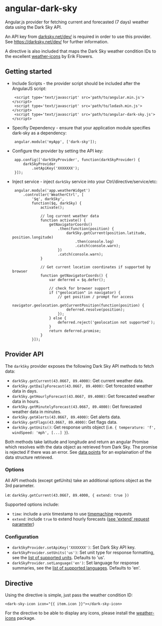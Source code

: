 angular-dark-sky
================

Angular.js provider for fetching current and forecasted (7 days) weather data using the Dark Sky API.

An API key from [darksky.net/dev/](https://darksky.net/dev/) is required in order to use this provider. See https://darksky.net/dev/ for further information. 

A directive is also included that maps the Dark Sky weather condition IDs
to the excellent [weather-icons](http://erikflowers.github.io/weather-icons/) by
Erik Flowers.

Getting started
---------------

 * Include Scripts - the provider script should be included after the AngularJS script:

        <script type='text/javascript' src='path/to/angular.min.js'></script>
        <script type='text/javascript' src='path/to/lodash.min.js'></script>
        <script type='text/javascript' src='path/to/angular-dark-sky.js'></script>

 * Specifiy Dependency - ensure that your application module specifies dark-sky as a dependency:

        angular.module('myApp', ['dark-sky']);

 * Configure the provider by setting the API key:

        app.config(['darkSkyProvider', function(darkSkyProvider) {
            darkSkyProvider
                .setApiKey('XXXXXXX');
        }]);

 * Inject service - inject `darkSky` service into your Ctrl/directive/service/etc:

 		angular.module('app.weatherWidget')
	        .controller('WeatherCtrl', [
	        	'$q', darkSky',
	        	function($q, darkSky) {
		        	activate();

		        	// log current weather data
		        	function activate() {
		        		getNavigatorCoords()
			        		.then(function(position) {
			        			darkSky.getCurrent(position.latitude, position.longitude)
			        				.then(console.log)
			        				.catch(console.warn);
			        		})
			        		.catch(console.warn);
			        }

					// Get current location coordinates if supported by browser
		        	function getNavigatorCoords() {
		        		var deferred = $q.defer();

		        		// check for browser support
        				if ("geolocation" in navigator) {
	        				// get position / prompt for access
	          				navigator.geolocation.getCurrentPosition(function(position) {
	          					deferred.resolve(position);
	          				});
          				} else {
          					deferred.reject('geolocation not supported');
          				}
          				return deferred.promise;
		        	}
	        	}]);

Provider API
------------

The `darkSky` provider exposes the following Dark Sky API methods to fetch data:

 * `darkSky.getCurrent(43.0667, 89.4000)`: Get current weather data.
 * `darkSky.getDailyForecast(43.0667, 89.4000)`: Get forecasted weather data in days.
 * `darkSky.getHourlyForecast(43.0667, 89.4000)`: Get forecasted weather data in hours.
 * `darkSky.getMinutelyForecast(43.0667, 89.4000)`: Get forecasted weather data in minutes.
 * `darkSky.getAlerts(43.0667, 89.4000)`: Get alerts data.
 * `darkSky.getFlags(43.0667, 89.4000)`: Get flags data.
 * `darkSky.getUnits()`: Get response units object (i.e. `{ temperature: 'f', windSpeed: 'mph', [...] }`).

Both methods take latitude and longitude and return an angular Promise which resolves with the data object as retrieved from Dark Sky. The promise is rejected if there was an error. See [data points](https://darksky.net/dev/docs/response#data-point) for an explaination of the data structure retrieved.

### Options

All API methods (except getUnits) take an additional options object as the 3rd parameter.

i.e: `darkSky.getCurrent(43.0667, 89.4000, { extend: true })`

Supported options include:

 * `time`: include a unix timestamp to use [timemachine](https://darksky.net/dev/docs/time-machine) requests
 * `extend`: include `true` to extend hourly forecasts ([see 'extend' request parameter](https://darksky.net/dev/docs/forecast))

### Configuration

 * `darkSkyProvider.setApiKey('XXXXXXX')`: Set Dark Sky API key.
 * `darkSkyProvider.setUnits('us')`: Set unit type for response formatting, see
 	 the [list of supported units](https://darksky.net/dev/docs/forecast). Defaults to 'us'.
 * `darkSkyProvider.setLanguage('en')`: Set language for response summaries, see
 	 the [list of supported languages](https://darksky.net/dev/docs/forecast). Defaults to 'en'.

Directive
---------

Using the directive is simple, just pass the weather condition ID:

    <dark-sky-icon icon="{{ item.icon }}"></dark-sky-icon>

For the directive to be able to display any icons, please install the
[weather-icons](http://erikflowers.github.io/weather-icons/) package.